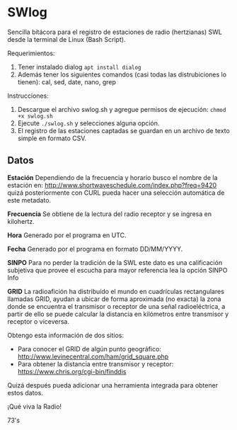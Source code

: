 # SWlog
Sencilla bitácora para el registro de estaciones de radio (hertzianas) SWL desde la terminal de Linux (Bash Script).

Requerimientos:

1. Tener instalado dialog `apt install dialog`
2. Además tener los siguientes comandos (casi todas las distrubiciones lo tienen): cal, sed, date, nano, grep


Instrucciones:

1. Descargue el archivo swlog.sh y agregue permisos de ejecución: `chmod +x swlog.sh`
2. Ejecute `./swlog.sh` y selecciones alguna opción.
3. El registro de las estaciones captadas se guardan en un archivo de texto simple en formato CSV.

Datos
------

**Estación**
Dependiendo de la frecuencia y horario busco el nombre de la estación en: http://www.shortwaveschedule.com/index.php?freq=9420 quizá posteriormente con CURL pueda hacer una selección automática de este metadato.

**Frecuencia**
Se obtiene de la lectura del radio receptor y se ingresa en kilohertz.

**Hora**
Generado por el programa en UTC.

**Fecha**
Generado por el programa en formato DD/MM/YYYY.

**SINPO**
Para no perder la tradición de la SWL este dato es una calificación subjetiva que provee el escucha para mayor referencia lea la opción SINPO Info

**GRID**
La radioafición ha distribuído el mundo en cuadrículas rectangulares llamadas GRID, ayudan a ubicar de forma aproximada (no exacta) la zona donde se encuentra el transmisor o receptor de una señal radioeléctrica, a partir de ello se puede calcular la distancia en kilómetros entre transmisor y receptor o viceversa.

Obtengo esta información de dos sitios:

* Para conocer el GRID de algún punto geográfico: http://www.levinecentral.com/ham/grid_square.php
* Para obtener la distancia entre transmisor y receptor: https://www.chris.org/cgi-bin/finddis

Quizá después pueda adicionar una herramienta integrada para obtener estos datos.


¡Qué viva la Radio!

73's

